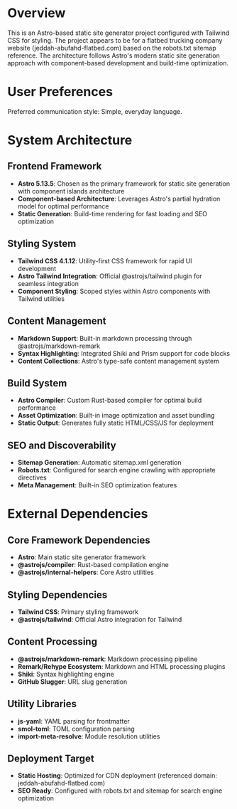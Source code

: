 # Overview

This is an Astro-based static site generator project configured with Tailwind CSS for styling. The project appears to be for a flatbed trucking company website (jeddah-abufahd-flatbed.com) based on the robots.txt sitemap reference. The architecture follows Astro's modern static site generation approach with component-based development and build-time optimization.

# User Preferences

Preferred communication style: Simple, everyday language.

# System Architecture

## Frontend Framework
- **Astro 5.13.5**: Chosen as the primary framework for static site generation with component islands architecture
- **Component-based Architecture**: Leverages Astro's partial hydration model for optimal performance
- **Static Generation**: Build-time rendering for fast loading and SEO optimization

## Styling System
- **Tailwind CSS 4.1.12**: Utility-first CSS framework for rapid UI development
- **Astro Tailwind Integration**: Official @astrojs/tailwind plugin for seamless integration
- **Component Styling**: Scoped styles within Astro components with Tailwind utilities

## Content Management
- **Markdown Support**: Built-in markdown processing through @astrojs/markdown-remark
- **Syntax Highlighting**: Integrated Shiki and Prism support for code blocks
- **Content Collections**: Astro's type-safe content management system

## Build System
- **Astro Compiler**: Custom Rust-based compiler for optimal build performance
- **Asset Optimization**: Built-in image optimization and asset bundling
- **Static Output**: Generates fully static HTML/CSS/JS for deployment

## SEO and Discoverability
- **Sitemap Generation**: Automatic sitemap.xml generation
- **Robots.txt**: Configured for search engine crawling with appropriate directives
- **Meta Management**: Built-in SEO optimization features

# External Dependencies

## Core Framework Dependencies
- **Astro**: Main static site generator framework
- **@astrojs/compiler**: Rust-based compilation engine
- **@astrojs/internal-helpers**: Core Astro utilities

## Styling Dependencies
- **Tailwind CSS**: Primary styling framework
- **@astrojs/tailwind**: Official Astro integration for Tailwind

## Content Processing
- **@astrojs/markdown-remark**: Markdown processing pipeline
- **Remark/Rehype Ecosystem**: Markdown and HTML processing plugins
- **Shiki**: Syntax highlighting engine
- **GitHub Slugger**: URL slug generation

## Utility Libraries
- **js-yaml**: YAML parsing for frontmatter
- **smol-toml**: TOML configuration parsing
- **import-meta-resolve**: Module resolution utilities

## Deployment Target
- **Static Hosting**: Optimized for CDN deployment (referenced domain: jeddah-abufahd-flatbed.com)
- **SEO Ready**: Configured with robots.txt and sitemap for search engine optimization